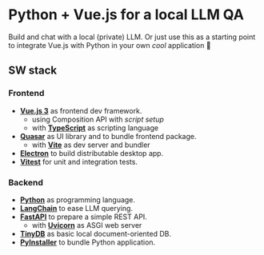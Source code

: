 # Python + Vue.js for a local LLM QA

Build and chat with a local (private) LLM. Or just use this as a starting point to integrate Vue.js with Python in your own _cool_ application 👾

## SW stack

### Frontend

- [**Vue.js 3**](https://vuejs.org/) as frontend dev framework.
  - using Composition API with _script setup_
  - with [**TypeScript**](https://www.typescriptlang.org/) as scripting language
- [**Quasar**](https://quasar.dev/) as UI library and to bundle frontend package.
  - with [**Vite**](https://vitejs.dev/) as dev server and bundler
- [**Electron**](https://www.electron.build/) to build distributable desktop app.
- [**Vitest**](https://vitest.dev/) for unit and integration tests.

### Backend

- [**Python**](https://www.python.org/) as programming language.
- [**LangChain**](https://www.langchain.com/) to ease LLM querying.
- [**FastAPI**](https://fastapi.tiangolo.com/) to prepare a simple REST API.
  - with [**Uvicorn**](https://www.uvicorn.org/) as ASGI web server
- [**TinyDB**](https://tinydb.readthedocs.io/) as basic local document-oriented DB.
- [**PyInstaller**](https://pyinstaller.org/) to bundle Python application.
